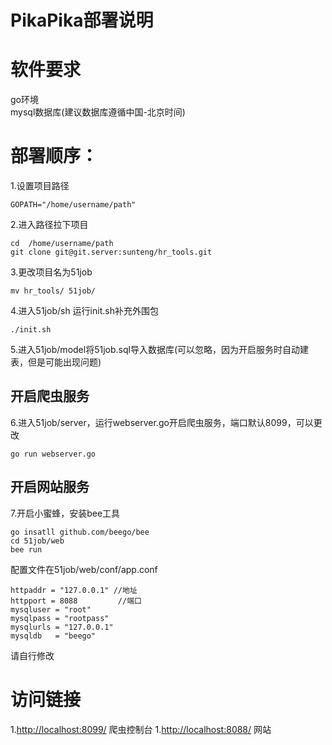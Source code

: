 # PikaPika部署说明

# 软件要求
go环境  
mysql数据库(建议数据库遵循中国-北京时间)

# 部署顺序：
1.设置项目路径

	GOPATH="/home/username/path"

2.进入路径拉下项目

	cd  /home/username/path
	git clone git@git.server:sunteng/hr_tools.git

3.更改项目名为51job

	mv hr_tools/ 51job/

4.进入51job/sh 运行init.sh补充外围包

	./init.sh

5.进入51job/model将51job.sql导入数据库(可以忽略，因为开启服务时自动建表，但是可能出现问题)


##  开启爬虫服务
6.进入51job/server，运行webserver.go开启爬虫服务，端口默认8099，可以更改
 	
 	go run webserver.go

## 开启网站服务
 7.开启小蜜蜂，安装bee工具

	go insatll github.com/beego/bee
 	cd 51job/web
 	bee run

配置文件在51job/web/conf/app.conf
	
	httpaddr = "127.0.0.1" //地址
	httpport = 8088         //端口
	mysqluser = "root"   
	mysqlpass = "rootpass"
	mysqlurls = "127.0.0.1"
	mysqldb   = "beego"

请自行修改

# 访问链接
1.[http://localhost:8099/](http://localhost:8099/) 爬虫控制台
1.[http://localhost:8088/](http://localhost:8088/) 网站

